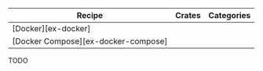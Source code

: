 | Recipe | Crates | Categories |
|--------|--------|------------|
| [Docker][ex-docker] |  |  |
| [Docker Compose][ex-docker-compose] |  |  |

<div class="hidden">
TODO
</div>
